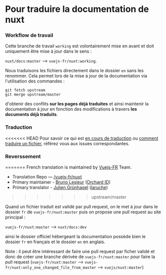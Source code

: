 # Pour traduire la documentation de nuxt

### Workflow de travail

Cette branche de travail `working` est volontairement mise en avant et doit uniquement être mise à jour dans le sens :

`nuxt/docs:master` --> `vuejs-fr/nuxt:working`.

Nous traduisons les fichiers directement dans le dossier `en` sans les renommer. Cela permet lors de la mise à jour de la documentation via l'utilisation des commandes :

```
git fetch upstream
git merge upstream/master
```

d'obtenir des conflits **sur les pages déjà traduites** et ainsi maintenir la documentation à jour en fonction des modifications à travers **les documents déjà traduits**.

### Traduction

<<<<<<< HEAD
Pour savoir ce qui est [en cours de traduction](https://github.com/vuejs-fr/nuxt/issues/1) ou [comment traduire un fichier](https://github.com/vuejs-fr/nuxt/issues/2), référez vous aux issues correspondantes.

### Reverssement
=======
French translation is maintained by [Vuejs-FR](https://github.com/vuejs-fr/nuxt/issues/1) Team.

* Translation Repo — [/vuejs-fr/nuxt](https://github.com/vuejs-fr/nuxt)
* Primary maintainer - [Bruno Lesieur](https://www.lesieur.name/) ([Orchard ID](https://www.orchard-id.com/))
* Primary translator - [Julien Grünhagel](https://rspt.io/) ([laruche](https://laruche.io))
>>>>>>> upstream/master

Quand un fichier traduit est validé par pull request, on le met à jour dans le dossier `fr` de `vuejs-fr/nuxt:master` puis on propose une pull request au site principal :

`vuejs-fr/nuxt:master` --> `nuxt/docs:dev`

ainsi le dossier officiel hébergeant la documentation possède bien le dossier `fr` en français et le dossier `en` en anglais.

Note : il peut être intéressant de faire une pull request par ficher validé et donc de créer une branche dérivée de `vuejs-fr/nuxt:master` pour faire la pull request (`vuejs-fr/nuxt:master` --> `vuejs-fr/nuxt:only_one_changed_file_from_master` --> `vuejs/nuxt:master`)
